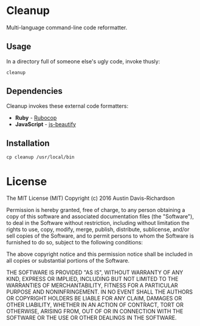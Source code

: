 # Cleanup

Multi-language command-line code reformatter.

## Usage

In a directory full of someone else's ugly code, invoke thusly:

```
cleanup
```

## Dependencies

Cleanup invokes these external code formatters:

- **Ruby** - [Rubocop](https://github.com/bbatsov/rubocop)
- **JavaScript** - [js-beautify](https://github.com/beautify-web/js-beautify)

## Installation

```
cp cleanup /usr/local/bin
```

# License

The MIT License (MIT)
Copyright (c) 2016 Austin Davis-Richardson 

Permission is hereby granted, free of charge, to any person obtaining a copy
of this software and associated documentation files (the "Software"), to deal
in the Software without restriction, including without limitation the rights
to use, copy, modify, merge, publish, distribute, sublicense, and/or sell
copies of the Software, and to permit persons to whom the Software is
furnished to do so, subject to the following conditions:

The above copyright notice and this permission notice shall be included in
all copies or substantial portions of the Software.

THE SOFTWARE IS PROVIDED "AS IS", WITHOUT WARRANTY OF ANY KIND, EXPRESS OR
IMPLIED, INCLUDING BUT NOT LIMITED TO THE WARRANTIES OF MERCHANTABILITY,
FITNESS FOR A PARTICULAR PURPOSE AND NONINFRINGEMENT. IN NO EVENT SHALL THE
AUTHORS OR COPYRIGHT HOLDERS BE LIABLE FOR ANY CLAIM, DAMAGES OR OTHER
LIABILITY, WHETHER IN AN ACTION OF CONTRACT, TORT OR OTHERWISE, ARISING FROM,
OUT OF OR IN CONNECTION WITH THE SOFTWARE OR THE USE OR OTHER DEALINGS IN
THE SOFTWARE.
